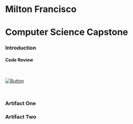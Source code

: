 # Milton Francisco

# Computer Science Capstone

### Introduction

#### Code Review

<br>

[![Button](https://img.shields.io/badge/Code%20Review%20Video-lightgreen)](https%3A%2F%2Fyoutu.be%2FvRXSZ_k8jTI%3Fsi%3DGooDE0z7tUC4ujjk)

<br>

### Artifact One

### Artifact Two
